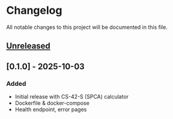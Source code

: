 # Changelog

All notable changes to this project will be documented in this file.

## [Unreleased]

## [0.1.0] - 2025-10-03
### Added
- Initial release with CS-42-S (SPCA) calculator
- Dockerfile & docker-compose
- Health endpoint, error pages

[Unreleased]: https://github.com/JJWren/FairShare/compare/0.1.0...HEAD
